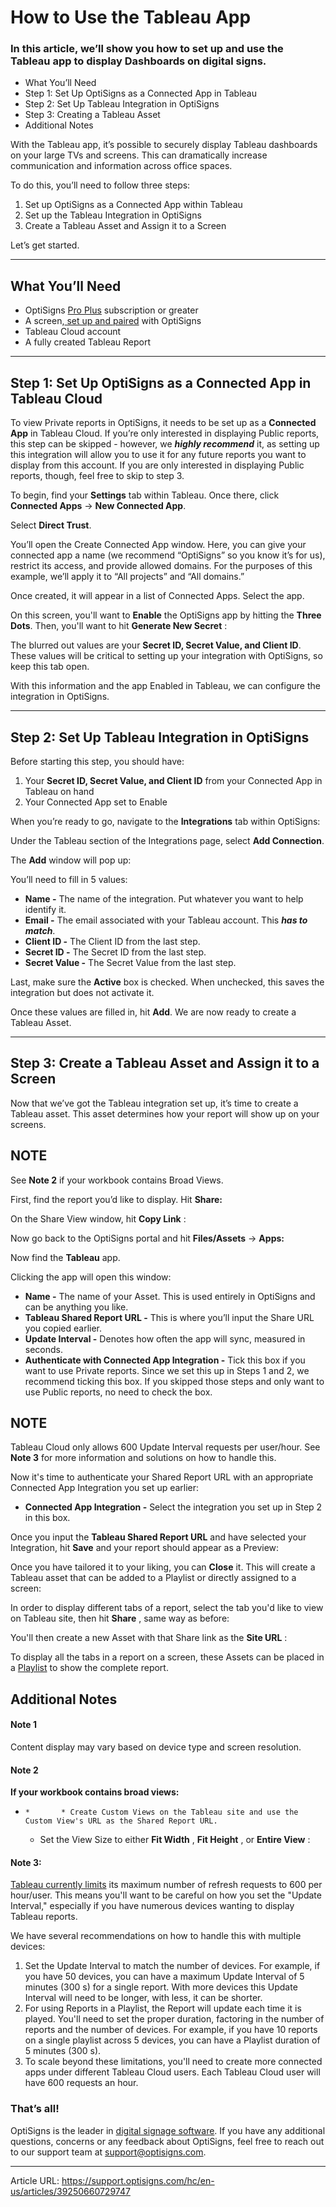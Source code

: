 # How to Use the Tableau App

### In this article, we’ll show you how to set up and use the Tableau app to display Dashboards on digital signs.

  * What You’ll Need
  * Step 1: Set Up OptiSigns as a Connected App in Tableau
  * Step 2: Set Up Tableau Integration in OptiSigns
  * Step 3: Creating a Tableau Asset
  * Additional Notes



With the Tableau app, it’s possible to securely display Tableau dashboards on your large TVs and screens. This can dramatically increase communication and information across office spaces.

To do this, you’ll need to follow three steps:

  1. Set up OptiSigns as a Connected App within Tableau
  2. Set up the Tableau Integration in OptiSigns
  3. Create a Tableau Asset and Assign it to a Screen



Let’s get started.

* * *

## What You’ll Need

  * OptiSigns [Pro Plus](https://www.optisigns.com/pricing) subscription or greater
  * A screen,[ set up and paired](https://www.optisigns.com/blog/how-to-set-up-digital-signs-with-optisigns-and-amazon-fire-tv) with OptiSigns
  * Tableau Cloud account
  * A fully created Tableau Report



* * *

## Step 1: Set Up OptiSigns as a Connected App in Tableau Cloud

To view Private reports in OptiSigns, it needs to be set up as a **Connected App** in Tableau Cloud. If you’re only interested in displaying Public reports, this step can be skipped - however, we **_highly recommend_** it, as setting up this integration will allow you to use it for any future reports you want to display from this account. If you are only interested in displaying Public reports, though, feel free to skip to step 3.

To begin, find your **Settings** tab within Tableau. Once there, click **Connected Apps** → **New Connected App**.



Select **Direct Trust**.



You’ll open the Create Connected App window. Here, you can give your connected app a name (we recommend “OptiSigns” so you know it’s for us), restrict its access, and provide allowed domains. For the purposes of this example, we’ll apply it to “All projects” and “All domains.”



Once created, it will appear in a list of Connected Apps. Select the app.

On this screen, you'll want to **Enable** the OptiSigns app by hitting the **Three Dots**. Then, you'll want to hit **Generate New Secret** :



The blurred out values are your **Secret ID, Secret Value, and Client ID**. These values will be critical to setting up your integration with OptiSigns, so keep this tab open.

With this information and the app Enabled in Tableau, we can configure the integration in OptiSigns.

* * *

## Step 2: Set Up Tableau Integration in OptiSigns

Before starting this step, you should have:

  1. Your **Secret ID, Secret Value, and Client ID** from your Connected App in Tableau on hand
  2. Your Connected App set to Enable



When you’re ready to go, navigate to the **Integrations** tab within OptiSigns:



Under the Tableau section of the Integrations page, select **Add Connection**.



The **Add** window will pop up:

  
You’ll need to fill in 5 values:

  * **Name -** The name of the integration. Put whatever you want to help identify it.
  * **Email -** The email associated with your Tableau account. This **_has to match_**.
  * **Client ID -** The Client ID from the last step.
  * **Secret ID -** The Secret ID from the last step.
  * **Secret Value -** The Secret Value from the last step.



Last, make sure the **Active** box is checked. When unchecked, this saves the integration but does not activate it.

Once these values are filled in, hit **Add**. We are now ready to create a Tableau Asset.

* * *

## Step 3: Create a Tableau Asset and Assign it to a Screen

Now that we’ve got the Tableau integration set up, it’s time to create a Tableau asset. This asset determines how your report will show up on your screens.

**NOTE**  
---  
See **Note 2** if your workbook contains Broad Views.  
  
First, find the report you’d like to display. Hit **Share:**



On the Share View window, hit **Copy Link** :



Now go back to the OptiSigns portal and hit **Files/Assets** → **Apps:**



Now find the **Tableau** app.



Clicking the app will open this window:



  * **Name -** The name of your Asset. This is used entirely in OptiSigns and can be anything you like.
  * **Tableau Shared Report URL -** This is where you’ll input the Share URL you copied earlier.
  * **Update Interval -** Denotes how often the app will sync, measured in seconds.
  * **Authenticate with Connected App Integration -** Tick this box if you want to use Private reports. Since we set this up in Steps 1 and 2, we recommend ticking this box. If you skipped those steps and only want to use Public reports, no need to check the box.

**NOTE**  
---  
Tableau Cloud only allows 600 Update Interval requests per user/hour. See **Note 3** for more information and solutions on how to handle this.  
  
Now it's time to authenticate your Shared Report URL with an appropriate Connected App Integration you set up earlier:



  * **Connected App Integration -** Select the integration you set up in Step 2 in this box.



Once you input the **Tableau Shared Report URL** and have selected your Integration, hit **Save** and your report should appear as a Preview:



Once you have tailored it to your liking, you can **Close** it. This will create a Tableau asset that can be added to a Playlist or directly assigned to a screen:



In order to display different tabs of a report, select the tab you'd like to view on Tableau site, then hit **Share** , same way as before:



You'll then create a new Asset with that Share link as the **Site URL** :



To display all the tabs in a report on a screen, these Assets can be placed in a [Playlist](https://support.optisigns.com/hc/en-us/articles/28295104605843-How-to-Create-Use-Playlists) to show the complete report.

## Additional Notes

#### Note 1

Content display may vary based on device type and screen resolution.

#### Note 2

**If your workbook contains broad views:**

  *     *       * Create Custom Views on the Tableau site and use the Custom View's URL as the Shared Report URL.
      * Set the View Size to either **Fit Width** , **Fit Height** , or **Entire View** :  




#### Note 3:

[Tableau currently limits](https://help.tableau.com/current/online/en-us/to_site_capacity.htm) its maximum number of refresh requests to 600 per hour/user. This means you'll want to be careful on how you set the "Update Interval," especially if you have numerous devices wanting to display Tableau reports.

We have several recommendations on how to handle this with multiple devices:

  1. Set the Update Interval to match the number of devices. For example, if you have 50 devices, you can have a maximum Update Interval of 5 minutes (300 s) for a single report. With more devices this Update Interval will need to be longer, with less, it can be shorter.
  2. For using Reports in a Playlist, the Report will update each time it is played. You'll need to set the proper duration, factoring in the number of reports and the number of devices. For example, if you have 10 reports on a single playlist across 5 devices, you can have a Playlist duration of 5 minutes (300 s).
  3. To scale beyond these limitations, you'll need to create more connected apps under different Tableau Cloud users. Each Tableau Cloud user will have 600 requests an hour.



### That’s all!

OptiSigns is the leader in [digital signage software](https://www.optisigns.com/). If you have any additional questions, concerns or any feedback about OptiSigns, feel free to reach out to our support team at [support@optisigns.com](mailto:support@optisigns.com).

---
Article URL: https://support.optisigns.com/hc/en-us/articles/39250660729747
